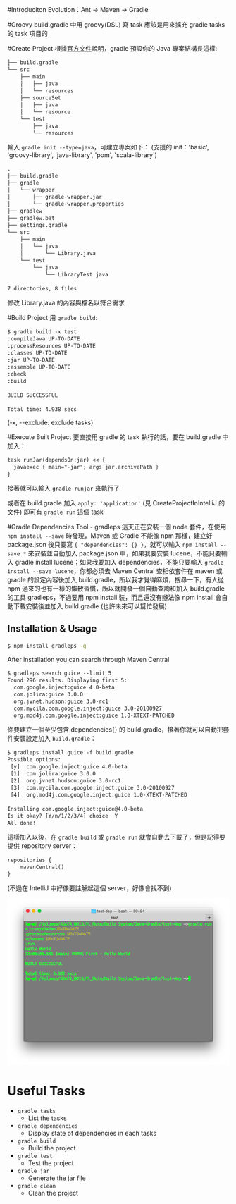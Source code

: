 #Introduciton 
Evolution：Ant -> Maven -> Gradle

#Groovy
build.gradle 中用 groovy(DSL) 寫 task 應該是用來擴充 gradle tasks 的 task 項目的

#Create Project
根據[官方文件](http://www.gradle.org/docs/current/userguide/java_plugin.html#N12119)說明，gradle 預設你的 Java 專案結構長這樣:
```
├── build.gradle
└── src
    ├── main
    │   ├── java
    │   └── resources
    ├── sourceSet
    │   ├── java
    │   └── resource
    └── test
        ├── java
        └── resources
```

輸入 `gradle init --type=java`，可建立專案如下：
(支援的 init：'basic', 'groovy-library', 'java-library', 'pom', 'scala-library')

```
.
├── build.gradle
├── gradle
│   └── wrapper
│       ├── gradle-wrapper.jar
│       └── gradle-wrapper.properties
├── gradlew
├── gradlew.bat
├── settings.gradle
└── src
    ├── main
    │   └── java
    │       └── Library.java
    └── test
        └── java
            └── LibraryTest.java

7 directories, 8 files
```

修改 Library.java 的內容與檔名以符合需求

#Build Project
用 `gradle build`:
```
$ gradle build -x test
:compileJava UP-TO-DATE
:processResources UP-TO-DATE
:classes UP-TO-DATE
:jar UP-TO-DATE
:assemble UP-TO-DATE
:check
:build

BUILD SUCCESSFUL

Total time: 4.938 secs
```
(-x, --exclude: exclude tasks)

#Execute Built Project
要直接用 gradle 的 task 執行的話，要在 build.gradle 中加入：
```
task runJar(dependsOn:jar) << {
  javaexec { main="-jar"; args jar.archivePath }
}
``` 
接著就可以輸入 `gradle runjar` 來執行了

或者在 build.gradle 加入 `apply: 'application'` (見 CreateProjectInIntelliJ 的文件)
即可有 `gradle run` 這個 task

#Gradle Dependencies Tool - gradleps
這天正在安裝一個 node 套件，在使用 `npm install --save` 時發現，Maven 或 Gradle 不能像 npm 那樣，建立好 package.json 後只要寫 `{ "dependencies": {} }`，就可以輸入 `npm install --save *` 來安裝並自動加入 package.json 中，如果我要安裝 lucene，不能只要輸入 gradle install lucene；如果我要加入 dependencies，不能只要輸入 `gradle install --save lucene`，你都必須去 Maven Central 查相依套件在 maven 或 gradle 的設定內容後加入 build.gradle，所以我才覺得麻煩，搜尋一下，有人從 npm 過來的也有一樣的懶散習慣，所以就開發一個自動查詢和加入 build.gradle 的工具 gradleps，不過要用 npm install 裝，而且還沒有辦法像 npm install 會自動下載安裝後並加入 build.gradle (也許未來可以幫忙發展)

## Installation & Usage
```bash
$ npm install gradleps -g
```

After installation you can search through Maven Central
```
$ gradleps search guice --limit 5
Found 296 results. Displaying first 5:
  com.google.inject:guice 4.0-beta
  com.jolira:guice 3.0.0
  org.jvnet.hudson:guice 3.0-rc1
  com.mycila.com.google.inject:guice 3.0-20100927
  org.mod4j.com.google.inject:guice 1.0-XTEXT-PATCHED

```

你要建立一個至少包含 dependencies{} 的 build.gradle，接著你就可以自動把套件安裝設定加入 `build.gradle`：
```
$ gradleps install guice -f build.gradle 
Possible options:
 [y]  com.google.inject:guice 4.0-beta
 [1]  com.jolira:guice 3.0.0
 [2]  org.jvnet.hudson:guice 3.0-rc1
 [3]  com.mycila.com.google.inject:guice 3.0-20100927
 [4]  org.mod4j.com.google.inject:guice 1.0-XTEXT-PATCHED
 
Installing com.google.inject:guice@4.0-beta
Is it okay? [Y/n/1/2/3/4] choice  Y
All done!
```

這樣加入以後，在 `gradle build` 或 `gradle run` 就會自動去下載了，但是記得要提供 repository server：
```
repositories {
    mavenCentral()
}
```
(不過在 IntelliJ 中好像要註解起這個 server，好像會找不到)

![](dep.png)

# Useful Tasks

* `gradle tasks`
	- List the tasks
* `gradle dependencies`
	- Display state of dependencies in each tasks
* `gradle build`
	- Build the project
* `gradle test`
	- Test the project
* `gradle jar`
	- Generate the jar file
* `gradle clean`
	- Clean the project